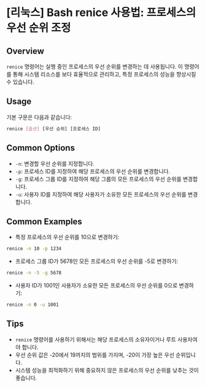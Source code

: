 # [리눅스] Bash renice 사용법: 프로세스의 우선 순위 조정

## Overview
`renice` 명령어는 실행 중인 프로세스의 우선 순위를 변경하는 데 사용됩니다. 이 명령어를 통해 시스템 리소스를 보다 효율적으로 관리하고, 특정 프로세스의 성능을 향상시킬 수 있습니다.

## Usage
기본 구문은 다음과 같습니다:
```bash
renice [옵션] [우선 순위] [프로세스 ID]
```

## Common Options
- `-n`: 변경할 우선 순위를 지정합니다.
- `-p`: 프로세스 ID를 지정하여 해당 프로세스의 우선 순위를 변경합니다.
- `-g`: 프로세스 그룹 ID를 지정하여 해당 그룹의 모든 프로세스의 우선 순위를 변경합니다.
- `-u`: 사용자 ID를 지정하여 해당 사용자가 소유한 모든 프로세스의 우선 순위를 변경합니다.

## Common Examples
- 특정 프로세스의 우선 순위를 10으로 변경하기:
```bash
renice -n 10 -p 1234
```
- 프로세스 그룹 ID가 5678인 모든 프로세스의 우선 순위를 -5로 변경하기:
```bash
renice -n -5 -g 5678
```
- 사용자 ID가 1001인 사용자가 소유한 모든 프로세스의 우선 순위를 0으로 변경하기:
```bash
renice -n 0 -u 1001
```

## Tips
- `renice` 명령어를 사용하기 위해서는 해당 프로세스의 소유자이거나 루트 사용자여야 합니다.
- 우선 순위 값은 -20에서 19까지의 범위를 가지며, -20이 가장 높은 우선 순위입니다.
- 시스템 성능을 최적화하기 위해 중요하지 않은 프로세스의 우선 순위를 낮추는 것이 좋습니다.